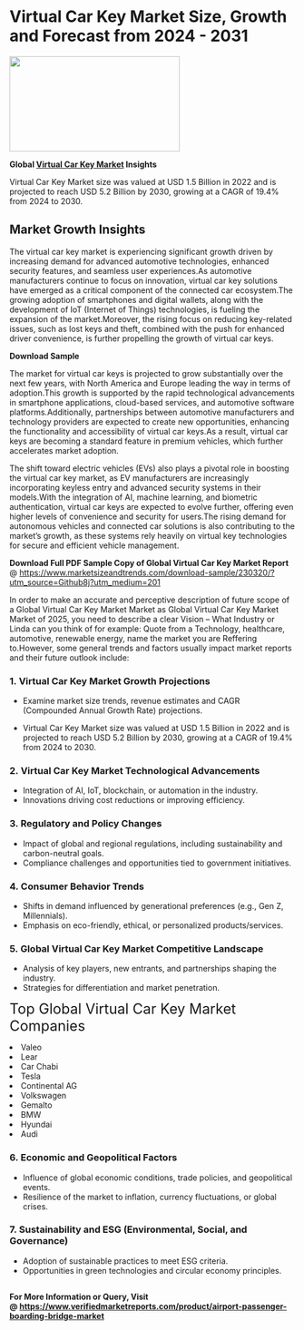 <H1>Virtual Car Key Market Size, Growth and Forecast from 2024 - 2031</H1><img class="aligncenter size-medium wp-image-584254" src="https://thirdeyenews.in/wp-content/uploads/2024/09/Global-Market-Research-300x168.jpeg" alt="" width="300" height="168" /><p><strong>Global&nbsp;<a href="https://www.marketsizeandtrends.com/download-sample/230320/?utm_source=Github8j?utm_medium=201">Virtual Car Key Market</a> Insights</strong></p><p>Virtual Car Key Market size was valued at USD 1.5 Billion in 2022 and is projected to reach USD 5.2 Billion by 2030, growing at a CAGR of 19.4% from 2024 to 2030.</p><p><h2>Market Growth Insights</h2> <p>The virtual car key market is experiencing significant growth driven by increasing demand for advanced automotive technologies, enhanced security features, and seamless user experiences.As automotive manufacturers continue to focus on innovation, virtual car key solutions have emerged as a critical component of the connected car ecosystem.The growing adoption of smartphones and digital wallets, along with the development of IoT (Internet of Things) technologies, is fueling the expansion of the market.Moreover, the rising focus on reducing key-related issues, such as lost keys and theft, combined with the push for enhanced driver convenience, is further propelling the growth of virtual car keys.</p> <p><strong>Download Sample</strong></p> <p>The market for virtual car keys is projected to grow substantially over the next few years, with North America and Europe leading the way in terms of adoption.This growth is supported by the rapid technological advancements in smartphone applications, cloud-based services, and automotive software platforms.Additionally, partnerships between automotive manufacturers and technology providers are expected to create new opportunities, enhancing the functionality and accessibility of virtual car keys.As a result, virtual car keys are becoming a standard feature in premium vehicles, which further accelerates market adoption.</p> <p>The shift toward electric vehicles (EVs) also plays a pivotal role in boosting the virtual car key market, as EV manufacturers are increasingly incorporating keyless entry and advanced security systems in their models.With the integration of AI, machine learning, and biometric authentication, virtual car keys are expected to evolve further, offering even higher levels of convenience and security for users.The rising demand for autonomous vehicles and connected car solutions is also contributing to the market’s growth, as these systems rely heavily on virtual key technologies for secure and efficient vehicle management.</p> <p><span class=""><strong>Download Full PDF Sample Copy of Global Virtual Car Key Market Report</strong> @ <a href="https://www.marketsizeandtrends.com/download-sample/230320/?utm_source=Github8j?utm_medium=201" target="_blank">https://www.marketsizeandtrends.com/download-sample/230320/?utm_source=Github8j?utm_medium=201</a></span></p><p>In order to make an accurate and perceptive description of future scope of a Global&nbsp;Virtual Car Key Market Market as Global&nbsp;Virtual Car Key Market Market of 2025, you need to describe a clear Vision &ndash; What Industry or Linda can you think of for example: Quote from a Technology, healthcare, automotive, renewable energy, name the market you are Reffering to.However, some general trends and factors usually impact market reports and their future outlook include:</p><h3>1.&nbsp;<strong>Virtual Car Key Market Growth Projections</strong></h3><ul><li>Examine market size trends, revenue estimates and CAGR (Compounded Annual Growth Rate) projections.</li><li><p>Virtual Car Key Market size was valued at USD 1.5 Billion in 2022 and is projected to reach USD 5.2 Billion by 2030, growing at a CAGR of 19.4% from 2024 to 2030.</p></li></ul><h3>2.&nbsp;<strong>Virtual Car Key Market Technological Advancements</strong></h3><ul><li>Integration of AI, IoT, blockchain, or automation in the industry.</li><li>Innovations driving cost reductions or improving efficiency.</li></ul><h3>3.&nbsp;<strong>Regulatory and Policy Changes</strong></h3><ul><li>Impact of global and regional regulations, including sustainability and carbon-neutral goals.</li><li>Compliance challenges and opportunities tied to government initiatives.</li></ul><h3>4.&nbsp;<strong>Consumer Behavior Trends</strong></h3><ul><li>Shifts in demand influenced by generational preferences (e.g., Gen Z, Millennials).</li><li>Emphasis on eco-friendly, ethical, or personalized products/services.</li></ul><h3>5.&nbsp;<strong>Global Virtual Car Key Market Competitive Landscape</strong></h3><ul><li>Analysis of key players, new entrants, and partnerships shaping the industry.</li><li>Strategies for differentiation and market penetration.</li></ul><p data-pm-slice="1 1 []"><span style="color: inherit; font-family: inherit; font-size: 25px;">Top Global Virtual Car Key Market Companies</span></p><div class="" data-test-id=""><p><li>Valeo</li><li> Lear</li><li> Car Chabi</li><li> Tesla</li><li> Continental AG</li><li> Volkswagen</li><li> Gemalto</li><li> BMW</li><li> Hyundai</li><li> Audi</li></p></div><h3>6.&nbsp;<strong>Economic and Geopolitical Factors</strong></h3><ul><li>Influence of global economic conditions, trade policies, and geopolitical events.</li><li>Resilience of the market to inflation, currency fluctuations, or global crises.</li></ul><h3>7.&nbsp;<strong>Sustainability and ESG (Environmental, Social, and Governance)</strong></h3><ul><li>Adoption of sustainable practices to meet ESG criteria.</li><li>Opportunities in green technologies and circular economy principles.</li></ul><h2><strong style="font-size: 14px;">For More Information or Query, Visit @&nbsp;</strong><a style="background-color: #ffffff; font-size: 14px;" href="https://www.marketsizeandtrends.com/report/virtual-car-key-market/" target="_blank">https://www.verifiedmarketreports.com/product/airport-passenger-boarding-bridge-market</a></h2>